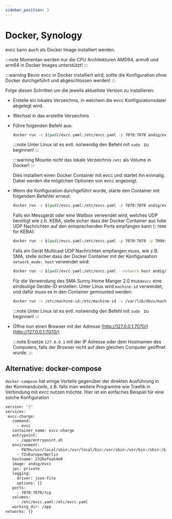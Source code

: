```yaml
---
sidebar_position: 3
---
```


# Docker, Synology

evcc kann auch als Docker Image installiert werden.

:::note
Momentan werden nur die CPU Architekturen AMD64, armv6 und arm64 in Docker Images unterstützt!
:::

:::warning
Bevor evcc in Docker installiert wird, sollte die Konfiguration ohne Docker durchgeführt und abgeschlossen werden!
:::

Folge diesen Schritten um die jeweils aktuellste Version zu installieren:

- Erstelle ein lokales Verzeichnis, in welchem die evcc Konfigurationsdatei abgelegt wird.
- Wechsel in das erstellte Verzeichnis
- Führe folgenden Befehl aus:

  ```sh
  docker run -v $(pwd)/evcc.yaml:/etc/evcc.yaml -p 7070:7070 andig/evcc -h
  ```

  :::note
  Unter Linux ist es evtl. notwendig den Befehl mit `sudo ` zu beginnen!
  :::

  :::warning
  Mounte nicht das lokale Verzeichnis `/etc` als Volume in Docker!
  :::

  Dies installiert einen Docker Container mit evcc und startet ihn einmalig. Dabei werden die möglichen Optionen von evcc angezeigt.

- Wenn die Konfiguration durchgeführt wurde, starte den Container mit folgendem Befehler erneut:

  ```sh
  docker run -v $(pwd)/evcc.yaml:/etc/evcc.yaml -p 7070:7070 andig/evcc
  ```

  Falls ein Messgerät oder eine Wallbox verwendet wird, welches UDP benötigt wie z.b. KEBA, stelle sicher dass der Docker Container auc hdie UDP Nachrichten auf den entsprechenden Ports empfangen kann (`:7090` for KEBA):

  ```sh
  docker run -v $(pwd)/evcc.yaml:/etc/evcc.yaml -p 7070:7070 -p 7090:7090/udp andig/evcc
  ```

  Falls ein Gerät Multicast UDP Nachrichten empfangen muss, wie z.B. SMA, stelle sicher dass der Docker Container mit der Konfiguraation `network_mode: host` verwendet wird:

  ```sh
  docker run -v $(pwd)/evcc.yaml:/etc/evcc.yaml --network host andig/evcc
  ```

  Für die Verwendung des SMA Sunny Home Manger 2.0 muss`evcc` eine eindeutige Geräte-ID erstellen. Unter Linux wird `machine-id` verwendet, und dafür muss es in den Container gemounted werden:

  ```sh
  docker run -v /etc/machine-id:/etc/machine-id -v /var/lib/dbus/machine-id:/var/lib/dbus/machine-id --network host andig/evcc ...
  ```

  :::note
  Unter Linux ist es evtl. notwendig den Befehl mit `sudo ` zu beginnen!
  ::: 

- Öffne nun einen Browser mit der Adresse [http://127.0.0.1:7070/](http://127.0.0.1:7070/)

  :::note
  Ersetze `127.0.0.1` mit der IP Adresse oder dem Hostnamen des Computers, falls der Browser nicht auf dem gleichen Computer geöffnet wurde.
  :::

## Alternative: docker-compose

`docker-compose` hat einige Vorteile gegenüber der direkten Ausführung in der Kommandozeile, z.B. falls man weitere Programme wie Traefik in Verbindung mit evcc nutzen möchte. Hier ist ein einfaches Beispiel für eine solche Konfiguration

```sh
version: "3"
services:
 evcc-charge:
   command:
     - evcc
   container_name: evcc-charge
   entrypoint:
     - /app/entrypoint.sh
   environment:
     - PATH=/usr/local/sbin:/usr/local/bin:/usr/sbin:/usr/bin:/sbin:/bin
     - TZ=Europe/Berlin
   hostname: 2326efea54e0
   image: andig/evcc
   ipc: private
   logging:
     driver: json-file
     options: {}
   ports:
     - 7070:7070/tcp
   volumes:
     - /etc/evcc.yaml:/etc/evcc.yaml
   working_dir: /app
networks: {}
```
